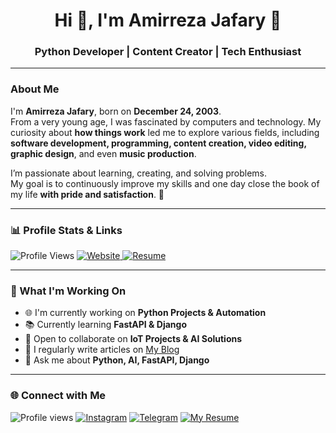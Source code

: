 <h1 align="center">Hi 👋, I'm Amirreza Jafary 🍷</h1>
<h3 align="center">Python Developer | Content Creator | Tech Enthusiast</h3>

---

### **About Me**

I'm **Amirreza Jafary**, born on **December 24, 2003**.  
From a very young age, I was fascinated by computers and technology. My curiosity about **how things work** led me to explore various fields, including **software development, programming, content creation, video editing, graphic design**, and even **music production**.  

I’m passionate about learning, creating, and solving problems.  
My goal is to continuously improve my skills and one day close the book of my life **with pride and satisfaction**. 🚀

---

### **📊 Profile Stats & Links**

<p align="left">
  <img src="https://komarev.com/ghpvc/?username=Amirrzajafary&label=Profile%20views&color=0e75b6&style=flat" alt="Profile Views" />
  <a href="https://yourwebsite.com">
    <img src="https://img.shields.io/badge/website-1DA1F2?style=for-the-badge&logo=About.me&logoColor=white" alt="Website"/>
  </a>
  <a href="https://yourresume.com">
    <img src="https://img.shields.io/badge/my%20resume-FFD700?style=for-the-badge&logo=readme&logoColor=black" alt="Resume"/>
  </a>
</p>

---

### **🚀 What I'm Working On**
- 🌐 I'm currently working on **Python Projects & Automation**
- 📚 Currently learning **FastAPI & Django**
- 🤝 Open to collaborate on **IoT Projects & AI Solutions**
- 📝 I regularly write articles on [My Blog](https://yourwebsite.com)
- 💬 Ask me about **Python, AI, FastAPI, Django**

---

### **🌐 Connect with Me**

![Profile views](https://komarev.com/ghpvc/?username=AmirrezaJafary&label=Profile%20views&color=brightgreen&style=for-the-badge)
[![Instagram](https://img.shields.io/badge/Instagram-E4405F?style=for-the-badge&logo=instagram&logoColor=white)](https://instagram.com/amirrezaw_jafary)
[![Telegram](https://img.shields.io/badge/Telegram-0088cc?style=for-the-badge&logo=telegram&logoColor=white)](https://t.me/Pv_Amirrexa)
[![My Resume](https://img.shields.io/badge/my%20resume-FFD700?style=for-the-badge&logo=readme&logoColor=black)](https://yourresume.com)

